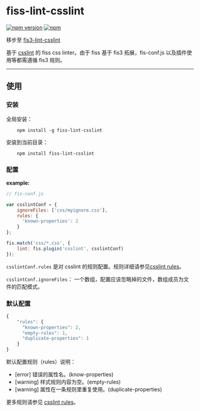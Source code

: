 # fiss-lint-csslint

[![npm version](https://badge.fury.io/js/fiss-lint-csslint.svg)](https://badge.fury.io/js/fiss-lint-csslint)  [![npm](https://img.shields.io/npm/dt/fiss-lint-csslint.svg)](http://npm-stat.com/charts.html?package=fiss-lint-csslint&author=zhangyihua&from=2016-01-01&to=2116-01-24)

移步至 [fis3-lint-csslint](https://github.com/fiss-scaffold/fis3-lint-csslint)

基于 [csslint](https://github.com/CSSLint/csslint) 的 fiss css linter。由于 fiss 基于 fis3 拓展，fis-conf.js 以及插件使用等都需遵循 fis3 规则。

----

## 使用

### 安装

全局安装：

```cli
	npm install -g fiss-lint-csslint
```

安装到当前目录：

```cli
	npm install fiss-lint-csslint
```

### 配置

**example:**

```javascript
// fis-conf.js

var csslintConf = {
	ignoreFiles: ['css/myignore.css'],
	rules: {
	  'known-properties': 2
	}
};

fis.match('css/*.css', {
	lint: fis.plugin('csslint', csslintConf)
});

```

`csslintConf.rules` 是对 csslint 的规则配置。规则详细请参见[csslint rules](https://github.com/CSSLint/csslint/wiki/Rules)。

`csslintConf.ignoreFiles`： 一个数组，配置应该忽略掉的文件，数组成员为文件的匹配模式。

### 默认配置

```js
{
	"rules": {
	  "known-properties": 2,
	  "empty-rules": 1,
	  "duplicate-properties": 1
	}
}

```

默认配置规则（rules）说明：

- [error] 错误的属性名。(know-properties)
- [warning] 样式规则内容为空。(empty-rules)
- [warning] 属性在一条规则里重复使用。(duplicate-properties)

更多规则请参见 [csslint rules](https://github.com/CSSLint/csslint/wiki/Rules)。